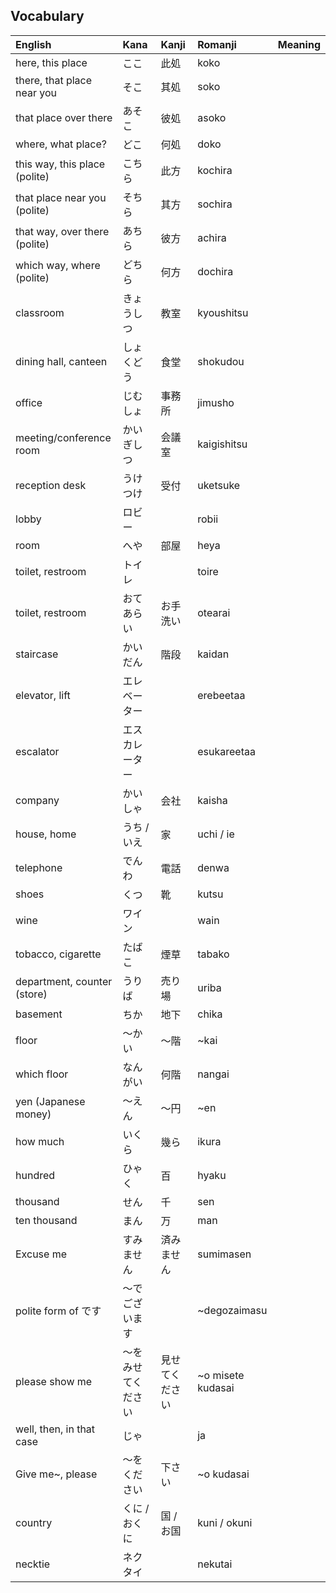 ## Vocabulary

| English                       | Kana      | Kanji   | Romanji           | Meaning |
| :---------------------------- | :-------- | :------ | :---------------- | ------- |
| here, this place              | ここ        | 此処      | koko              |         |
| there, that place near you    | そこ        | 其処      | soko              |         |
| that place over there         | あそこ       | 彼処      | asoko             |         |
| where, what place?            | どこ        | 何処      | doko              |         |
| this way, this place (polite) | こちら       | 此方      | kochira           |         |
| that place near you (polite)  | そちら       | 其方      | sochira           |         |
| that way, over there (polite) | あちら       | 彼方      | achira            |         |
| which way, where (polite)     | どちら       | 何方      | dochira           |         |
| classroom                     | きょうしつ     | 教室      | kyoushitsu        |         |
| dining hall, canteen          | しょくどう     | 食堂      | shokudou          |         |
| office                        | じむしょ      | 事務所     | jimusho           |         |
| meeting/conference room       | かいぎしつ     | 会議室     | kaigishitsu       |         |
| reception desk                | うけつけ      | 受付      | uketsuke          |         |
| lobby                         | ロビー       |         | robii             |         |
| room                          | へや        | 部屋      | heya              |         |
| toilet, restroom              | トイレ       |         | toire             |         |
| toilet, restroom              | おてあらい     | お手洗い    | otearai           |         |
| staircase                     | かいだん      | 階段      | kaidan            |         |
| elevator, lift                | エレベーター    |         | erebeetaa         |         |
| escalator                     | エスカレーター   |         | esukareetaa       |         |
| company                       | かいしゃ      | 会社      | kaisha            |         |
| house, home                   | うち / いえ   | 家       | uchi / ie         |         |
| telephone                     | でんわ       | 電話      | denwa             |         |
| shoes                         | くつ        | 靴       | kutsu             |         |
| wine                          | ワイン       |         | wain              |         |
| tobacco, cigarette            | たばこ       | 煙草      | tabako            |         |
| department, counter (store)   | うりば       | 売り場     | uriba             |         |
| basement                      | ちか        | 地下      | chika             |         |
| floor                         | ～かい       | ～階      | ~kai              |         |
| which floor                   | なんがい      | 何階      | nangai            |         |
| yen (Japanese money)          | ～えん       | ～円      | ~en               |         |
| how much                      | いくら       | 幾ら      | ikura             |         |
| hundred                       | ひゃく       | 百       | hyaku             |         |
| thousand                      | せん        | 千       | sen               |         |
| ten thousand                  | まん        | 万       | man               |         |
| Excuse me                     | すみません     | 済みません   | sumimasen         |         |
| polite form of です             | ～でございます   |         | ~degozaimasu      |         |
| please show me                | ～をみせてください | 見せてください | ~o misete kudasai |         |
| well, then, in that case      | じゃ        |         | ja                |         |
| Give me~, please              | ～をください    | 下さい     | ~o kudasai        |         |
| country                       | くに / おくに  | 国 / お国  | kuni / okuni      |         |
| necktie                       | ネクタイ      |         | nekutai           |         |
